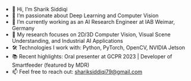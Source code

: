 - 👋 Hi, I’m Sharik Siddiqi
- 👀 I’m passionate about Deep Learning and Computer Vision
- 🌱 I’m currently working as an AI Research Engineer at IAB Weimar, Germany
- 💬 My research focuses on 2D/3D Computer Vision, Visual Scene Understanding, and Industrial AI Applications
- 🛠️ Technologies I work with: Python, PyTorch, OpenCV, NVIDIA Jetson
- 📚 Recent highlights: Oral presenter at GCPR 2023 | Developer of Smartfeeder (featured by MDR)
- 📫 Feel free to reach out: shariksiddiqi79@gmail.com

<!---
sharik-siddiqi/sharik-siddiqi is a ✨ special ✨ repository because its `README.md` (this file) appears on your GitHub profile.
You can click the Preview link to take a look at your changes.
--->

